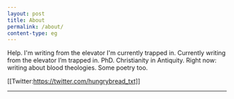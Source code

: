 ```yaml
---
layout: post
title: About
permalink: /about/
content-type: eg
---
```


Help. I'm writing from the elevator I'm currently trapped in. 
Currently writing from the elevator I’m trapped in. PhD. Christianity in Antiquity. Right now: writing about blood theologies. Some poetry too.

  

[[Twitter:https://twitter.com/hungrybread_txt]]

---



